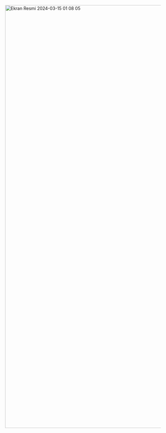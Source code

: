 <img width="1369" alt="Ekran Resmi 2024-03-15 01 08 05" src="https://github.com/tugberksavas/Patika---Frontend/assets/111705123/9b9fda8f-962f-4c3c-b46a-3aa3e1f64655">
